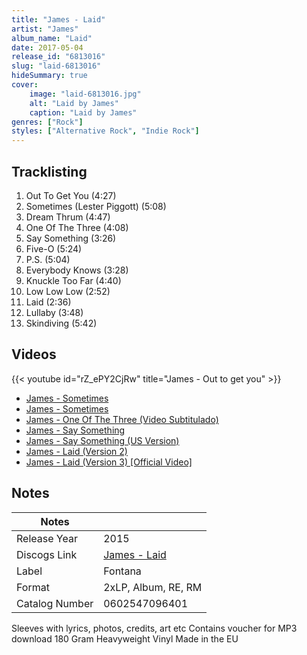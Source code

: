 ```yaml
---
title: "James - Laid"
artist: "James"
album_name: "Laid"
date: 2017-05-04
release_id: "6813016"
slug: "laid-6813016"
hideSummary: true
cover:
    image: "laid-6813016.jpg"
    alt: "Laid by James"
    caption: "Laid by James"
genres: ["Rock"]
styles: ["Alternative Rock", "Indie Rock"]
---
```


## Tracklisting
1. Out To Get You (4:27)
2. Sometimes (Lester Piggott) (5:08)
3. Dream Thrum (4:47)
4. One Of The Three (4:08)
5. Say Something (3:26)
6. Five-O (5:24)
7. P.S. (5:04)
8. Everybody Knows (3:28)
9. Knuckle Too Far (4:40)
10. Low Low Low (2:52)
11. Laid (2:36)
12. Lullaby (3:48)
13. Skindiving (5:42)

## Videos
{{< youtube id="rZ_ePY2CjRw" title="James - Out to get you" >}}
- [James - Sometimes](https://www.youtube.com/watch?v=ejU5YAHN3vQ)
- [James - Sometimes](https://www.youtube.com/watch?v=LGfnw4YscBA)
- [James - One Of The Three (Video Subtitulado)](https://www.youtube.com/watch?v=K2hqxNywzIA)
- [James - Say Something](https://www.youtube.com/watch?v=icehffFWOck)
- [James - Say Something (US Version)](https://www.youtube.com/watch?v=50dZQkrqxAk)
- [James - Laid (Version 2)](https://www.youtube.com/watch?v=g_qZ5B-yioU)
- [James - Laid (Version 3) [Official Video]](https://www.youtube.com/watch?v=0trh9Y598fM)


## Notes

| Notes          |             |
| ---------------| ----------- |
| Release Year   | 2015 |
| Discogs Link   | [James - Laid](https://www.discogs.com/release/6813016-James-Laid) |
| Label          | Fontana |
| Format         | 2xLP, Album, RE, RM |
| Catalog Number | 0602547096401 |

Sleeves with lyrics, photos, credits, art etc Contains voucher for MP3 download 180 Gram Heavyweight Vinyl Made in the EU

